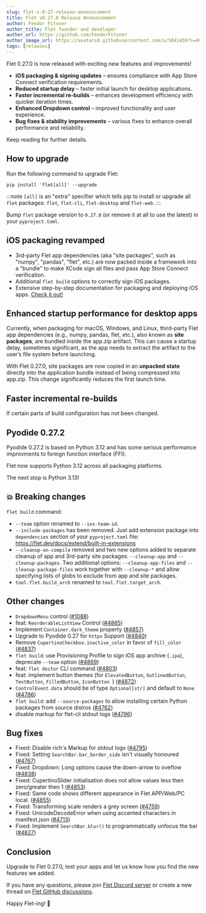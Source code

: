 ```yaml
---
slug: flet-v-0-27-release-announcement
title: Flet v0.27.0 Release Announcement
author: Feodor Fitsner
author_title: Flet founder and developer
author_url: https://github.com/FeodorFitsner
author_image_url: https://avatars0.githubusercontent.com/u/5041459?s=400&v=4
tags: [releases]
---
```


Flet 0.27.0 is now released with exciting new features and improvements!

* **iOS packaging & signing updates** – ensures compliance with App Store Connect verification requirements.
* **Reduced startup delay** – faster initial launch for desktop applications.
* **Faster incremental re-builds** – enhances development efficiency with quicker iteration times.
* **Enhanced Dropdown control** – improved functionality and user experience.
* **Bug fixes & stability improvements** – various fixes to enhance overall performance and reliability.

Keep reading for further details.

## How to upgrade

Run the following command to upgrade Flet:

```
pip install 'flet[all]' --upgrade
```

:::note
`[all]` is an "extra" specifier which tells pip to install or upgrade all `flet` packages: `flet`, `flet-cli`, `flet-desktop` and `flet-web`.
:::

Bump `flet` package version to `0.27.0` (or remove it at all to use the latest) in your `pyproject.toml`.

## iOS packaging revamped

* 3rd-party Flet app dependencies (aka "site packages", such as "numpy", "pandas", "flet", etc.) are now packed inside a framework into a "bundle" to make XCode sign all files and pass App Store Connect verification.
* Additional `flet build` options to correctly sign iOS packages.
* Extensive step-by-step documentation for packaging and deploying iOS apps. [Check it out!](/docs/publish/ios)

## Enhanced startup performance for desktop apps

Currently, when packaging for macOS, Windows, and Linux, third-party Flet app dependencies (e.g., numpy, pandas, flet, etc.), also known as **site packages**, are bundled inside the app.zip artifact. This can cause a startup delay, sometimes significant, as the app needs to extract the artifact to the user’s file system before launching.

With Flet 0.27.0, site packages are now copied in an **unpacked state** directly into the application bundle instead of being compressed into app.zip. This change significantly reduces the first launch time.

## Faster incremental re-builds

If certain parts of build configuration has not been changed.

## Pyodide 0.27.2

Pyodide 0.27.2 is based on Python 3.12 and has some serious performance improvments to foreign function interface (FFI).

Flet now supports Python 3.12 across all packaging platforms.

The next stop is Python 3.13!

## 💥 Breaking changes

`flet build` command:
- `--team` option renamed to `--ios-team-id`.
- `--include-packages` has been removed. Just add extension package into `dependencies` section of your `pyproject.toml` file: https://flet.dev/docs/extend/built-in-extensions
- `--cleanup-on-compile` removed and two new options added to separate cleanup of app and 3rd-party site packages: `--cleanup-app` and `--cleanup-packages`. Two additional options: `--cleanup-app-files` and `--cleanup-package-files` work together with `--cleanup-*` and allow specifying lists of globs to exclude from app and site packages.
- `tool.flet.build_arch` renamed to `tool.flet.target_arch`.

## Other changes

* `DropdownMenu` control ([#1088](https://github.com/flet-dev/flet/issues/1088))
* feat: `ReorderableListView` Control ([#4865](https://github.com/flet-dev/flet/pull/4865))
* Implement `Container.dark_theme` property ([#4857](https://github.com/flet-dev/flet/issues/4857))
* Upgrade to Pyodide 0.27 for `httpx` Support ([#4840](https://github.com/flet-dev/flet/issues/4840))
* Remove `CupertinoCheckbox.inactive_color` in favor of `fill_color` ([#4837](https://github.com/flet-dev/flet/issues/4837))
* `flet build`: use Provisioning Profile to sign iOS app archive (`.ipa`), deprecate `--team` option ([#4869](https://github.com/flet-dev/flet/issues/4869))
* feat: `flet doctor` CLI command ([#4803](https://github.com/flet-dev/flet/pull/4803))
* feat: implement button themes (for `ElevatedButton`, `OutlinedButton`, `TextButton`, `FilledButton`, `IconButton `) ([#4872](https://github.com/flet-dev/flet/pull/4872))
* `ControlEvent.data` should be of type `Optional[str]` and default to `None` ([#4786](https://github.com/flet-dev/flet/issues/4786))
* `flet build`: add `--source-packages` to allow installing certain Python packages from source distros ([#4762](https://github.com/flet-dev/flet/issues/4762))
* disable markup for flet-cli stdout logs ([#4796](https://github.com/flet-dev/flet/pull/4796))

## Bug fixes

* Fixed: Disable rich's Markup for stdout logs ([#4795](https://github.com/flet-dev/flet/issues/4795))
* Fixed: Setting `SearchBar.bar_border_side` isn't visually honoured ([#4767](https://github.com/flet-dev/flet/issues/4767))
* Fixed: Dropdown: Long options cause the down-arrow to oveflow ([#4838](https://github.com/flet-dev/flet/issues/4838))
* Fixed: CupertinoSlider initialisation does not allow values less then zero/greater then 1 ([#4853](https://github.com/flet-dev/flet/issues/4853))
* Fixed: Same code shows different appearance in Flet APP/Web/PC local. ([#4855](https://github.com/flet-dev/flet/issues/4855))
* Fixed: Transforming scale renders a grey screen ([#4759](https://github.com/flet-dev/flet/issues/4759))
* Fixed: UnicodeDecodeError when using accented characters in manifest.json ([#4713](https://github.com/flet-dev/flet/issues/4713))
* Fixed: Implement `SearchBar.blur()` to programmatically unfocus the bar ([#4827](https://github.com/flet-dev/flet/issues/4827))

## Conclusion

Upgrade to Flet 0.27.0, test your apps and let us know how you find the new features we added.

If you have any questions, please join [Flet Discord server](https://discord.gg/dzWXP8SHG8) or create a new thread
on [Flet GitHub discussions](https://github.com/flet-dev/flet/discussions).

Happy Flet-ing! 👾